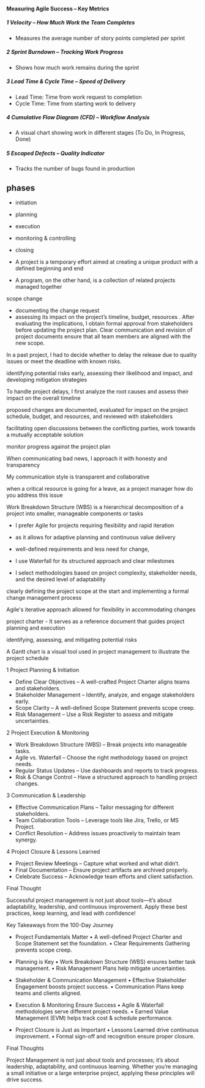 
#### Measuring Agile Success – Key Metrics

##### 1 Velocity – How Much Work the Team Completes
- Measures the average number of story points completed per sprint

##### 2 Sprint Burndown – Tracking Work Progress
- Shows how much work remains during the sprint

##### 3 Lead Time & Cycle Time – Speed of Delivery
- Lead Time: Time from work request to completion
- Cycle Time: Time from starting work to delivery

##### 4 Cumulative Flow Diagram (CFD) – Workflow Analysis
- A visual chart showing work in different stages (To Do, In Progress, Done)

##### 5 Escaped Defects – Quality Indicator
- Tracks the number of bugs found in production



phases
------
- initiation
- planning
- execution
- monitoring & controlling
- closing


- A project is a temporary effort aimed at creating a unique product with a defined beginning and end
- A program, on the other hand, is a collection of related projects managed together


scope change

- documenting the change request
- assessing its impact on the project’s timeline, budget, resources
. After evaluating the implications, I obtain formal approval from stakeholders before updating the project plan. Clear communication and revision of project documents ensure that all team members are aligned with the new scope.





In a past project, I had to decide whether to delay the release due to quality issues or meet the deadline with known risks.


identifying potential risks early, assessing their likelihood and impact, and developing mitigation strategies


To handle project delays, I first analyze the root causes and assess their impact on the overall timeline


proposed changes are documented, evaluated for impact on the project schedule, budget, and resources, and reviewed with stakeholders

facilitating open discussions between the conflicting parties, work towards a mutually acceptable solution

monitor progress against the project plan

When communicating bad news, I approach it with honesty and transparency

My communication style is transparent and collaborative




when a critical resource is going for a leave, as a project manager how do you address this issue

Work Breakdown Structure (WBS) is a hierarchical decomposition of a project into smaller, manageable components or tasks


- I prefer Agile for projects requiring flexibility and rapid iteration
- as it allows for adaptive planning and continuous value delivery

- well-defined requirements and less need for change, 
- I use Waterfall for its structured approach and clear milestones

- I select methodologies based on project complexity, stakeholder needs, and the desired level of adaptability

clearly defining the project scope at the start and implementing a formal change management process

Agile's iterative approach allowed for flexibility in accommodating changes


project charter - It serves as a reference document that guides project planning and execution

identifying, assessing, and mitigating potential risks

A Gantt chart is a visual tool used in project management to illustrate the project schedule





1 Project Planning & Initiation

- Define Clear Objectives – A well-crafted Project Charter aligns teams and stakeholders.
- Stakeholder Management – Identify, analyze, and engage stakeholders early.
- Scope Clarity – A well-defined Scope Statement prevents scope creep.
- Risk Management – Use a Risk Register to assess and mitigate uncertainties.

2 Project Execution & Monitoring

- Work Breakdown Structure (WBS) – Break projects into manageable tasks.
- Agile vs. Waterfall – Choose the right methodology based on project needs.
- Regular Status Updates – Use dashboards and reports to track progress.
- Risk & Change Control – Have a structured approach to handling project changes.

3 Communication & Leadership

- Effective Communication Plans – Tailor messaging for different stakeholders.
- Team Collaboration Tools – Leverage tools like Jira, Trello, or MS Project.
- Conflict Resolution – Address issues proactively to maintain team synergy.

4 Project Closure & Lessons Learned

- Project Review Meetings – Capture what worked and what didn’t.
- Final Documentation – Ensure project artifacts are archived properly.
- Celebrate Success – Acknowledge team efforts and client satisfaction.

Final Thought

Successful project management is not just about tools—it’s about adaptability, leadership, and continuous improvement. Apply these best practices, keep learning, and lead with confidence! 




Key Takeaways from the 100-Day Journey

- Project Fundamentals Matter
 • A well-defined Project Charter and Scope Statement set the foundation.
 • Clear Requirements Gathering prevents scope creep.

- Planning is Key
 • Work Breakdown Structure (WBS) ensures better task management.
 • Risk Management Plans help mitigate uncertainties.

- Stakeholder & Communication Management
 • Effective Stakeholder Engagement boosts project success.
 • Communication Plans keep teams and clients aligned.

- Execution & Monitoring Ensure Success
 • Agile & Waterfall methodologies serve different project needs.
 • Earned Value Management (EVM) helps track cost & schedule performance.

- Project Closure is Just as Important
 • Lessons Learned drive continuous improvement.
 • Formal sign-off and recognition ensure proper closure.

Final Thoughts

Project Management is not just about tools and processes; it’s about leadership, adaptability, and continuous learning. Whether you’re managing a small initiative or a large enterprise project, applying these principles will drive success.









